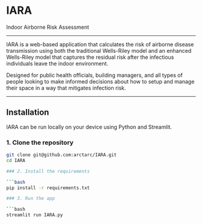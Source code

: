 # IARA
Indoor Airborne Risk Assessment

---

IARA is a web-based application that calculates the risk of airborne disease transmission using both the traditional Wells-Riley model and an enhanced Wells-Riley model that captures the residual risk after the infectious individuals leave the indoor environment.

Designed for public health officials, building managers, and all types of people looking to make informed decisions about how to setup and manage their space in a way that mitigates infection risk.

---

## Installation

IARA can be run locally on your device using Python and Streamlit.

### 1. Clone the repository

```bash
git clone git@github.com:arctarc/IARA.git
cd IARA

### 2. Install the requirements

```bash
pip install -r requirements.txt

### 3. Run the app

```bash
streamlit run IARA.py

